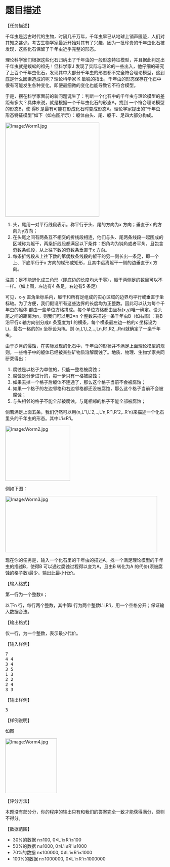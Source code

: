 # 题目描述


<p>
	【任务描述】
</p>
<p>
	千年虫是远古时代的生物，时隔几千万年，千年虫早已从地球上销声匿迹，人们对其知之甚少。考古生物学家最近开始对其有了兴趣，因为一批珍贵的千年虫化石被发现，这些化石保留了千年虫近乎完整的形态。
</p>
<p>
	理论科学家们根据这些化石归纳出了千年虫的一般形态特征模型，并且据此判定出千年虫就是蜈蚣的祖先！但科学家J 发现了实际与理论的一些出入，他仔细的研究了上百个千年虫化石，发现其中大部分千年虫的形态都不完全符合理论模型，这到底是什么因素造成的呢？理论科学家 K 敏锐的指出，千年虫的形态保存在化石中很有可能发生各种变化，即便最细微的变化也能导致它不符合模型。
</p>
<p>
	于是，摆在科学家面前的新问题诞生了：判断一个化石中的千年虫与理论模型的差距有多大？具体来说，就是根据一个千年虫化石的形态A，找到 一个符合理论模型的形态B，使 得B 是最有可能在形成化石时变成形态A。理论学家提出的“千年虫形态特征模型”如下（如右图所示）：躯体由头、尾、躯干、足四大部分构成。
</p>
<p>
	<img width="297" height="296" alt="Image:Worm1.jpg" src="../../../../mw/images/b/bf/Worm1.jpg"/>
</p>
<ol>
	<li>
		头，尾用一对平行线段表示。称平行于头、尾的方向为x 方向；垂直于x 的方向为y方向；
	</li>
	<li>
		在头尾之间有两条互不相交的折线段相连，他们与头、尾两条线段一起围成的区域称为躯干，两条折线段都满足以下条件：拐角均为钝角或者平角，且包含奇数条线段，从上往下数的奇数条垂直于x 方向。
	</li>
	<li>
		每条折线段从上往下数的第偶数条线段的躯干的另一侧长出一条足，即一个上、下底平行于x 方向的梯形或矩形，且其中远离躯干一侧的边垂直于x 方向。
	</li>
</ol>
<p>
	注意：足不能退化成三角形（即底边的长度均大于零），躯干两侧足的数目可以不一样。（如上图，左边有4 条足，右边有5 条足）
</p>
<p>
	可见，x-y 直角坐标系内，躯干和所有足组成的实心区域的边界均平行或垂直于坐标轴。为了方便，我们假设所有这些边界的长度均为正整数。因此可以认为每个千年虫的躯体 都由一些单位方格拼成。每个单位方格都由坐标(x,y)唯一确定。设头尾之间的距离为n，则我们可以用2×n 个整数来描述一条千年虫B（如右图）：将B 沿平行x 轴方向剖分成n 条宽度为1 的横条，每个横条最左边一格的x 坐标设为Li，最右一格的的x 坐标设为Ri。则 (n,L1,L2,..,Ln,R1,R2,..Rn)就确定了一条千年虫。
</p>
<p>
	由于岁月的侵蚀，在实际发现的化石中，千年虫的形状并不满足上面理论模型的规则，一些格子中的躯体已经被某些矿物质溶解腐蚀了。地质、物理、生物学家共同研究得出：
</p>
<ol>
	<li>
		腐蚀是以格子为单位的，只能一整格被腐蚀；
	</li>
	<li>
		腐蚀是分步进行的，每一步只有一格被腐蚀；
	</li>
	<li>
		如果去掉一个格子后躯体不连通了，那么这个格子当前不会被腐蚀；
	</li>
	<li>
		如果一个格子的左边邻格和右边邻格都还没被腐蚀，那么这个格子当前不会被腐蚀；
	</li>
	<li>
		与头相邻的格子不能全部被腐蚀，与尾相邻的格子不能全部被腐蚀；
	</li>
</ol>
<p>
	倘若满足上面五条，我们仍然可以用(n,L&#39;1,L&#39;2,..,L&#39;n,R&#39;1,R&#39;2,..R&#39;n)来描述一个化石里头的千年虫的形态。其中L&#39;i≤R&#39;i。
</p>
<p>
	<img width="205" height="173" alt="Image:Worm2.jpg" src="../../../../mw/images/d/d5/Worm2.jpg"/>
</p>
<p>
	例如下图：
</p>
<p>
	<img width="480" height="177" alt="Image:Worm3.jpg" src="../../../../mw/images/a/af/Worm3.jpg"/>
</p>
<p>
	现在你的任务是，输入一个化石里的千年虫的描述A<n,l’,r’>，找一个满足理论模型的千年虫的描述B<n,l,r>，使得B 可以通过腐蚀过程得以变为A，且由B 转化为A 的代价(须被腐蚀的格子数)最少。输出此最小代价。</n,l,r></n,l’,r’>
</p>
<p>
	【输入格式】
</p>
<p>
	第一行为一个整数n；
</p>
<p>
	以下n 行，每行两个整数，其中第i 行为两个整数L&#39;i,R&#39;i，用一个空格分开；保证输入数据合法。
</p>
<p>
	【输出格式】
</p>
<p>
	仅一行，为一个整数，表示最少代价。
</p>
<p>
	【输入样例】
</p>
<pre>7
4 4
3 4
3 5
1 3
2 2
2 4
3 3
</pre>
<p>
	【输出样例】
</p>
<pre>3
</pre>
<p>
	【样例说明】
</p>
<p>
	如图
</p>
<p>
	<img width="163" height="172" alt="Image:Worm4.jpg" src="../../../../mw/images/d/d0/Worm4.jpg"/>
</p>
<p>
	【评分方法】
</p>
<p>
	本题没有部分分，你的程序的输出只有和我们的答案完全一致才能获得满分，否则不得分。
</p>
<p>
	【数据范围】
</p>
<ul>
	<li>
		30%的数据 n≤100, 0≤L&#39;i≤R&#39;i≤100
	</li>
	<li>
		50%的数据 n≤1000, 0≤L&#39;i≤R&#39;i≤1000
	</li>
	<li>
		70%的数据 n≤100000, 0≤L&#39;i≤R&#39;i≤1000
	</li>
	<li>
		100%的数据 n≤1000000, 0≤L&#39;i≤R&#39;i≤1000000
	</li>
</ul>
